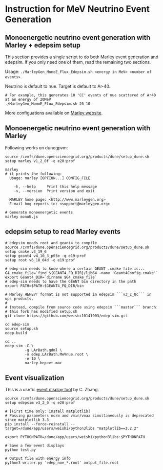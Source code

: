 # Instruction for MeV Neutrino Event Generation

## Monoenergetic neutrino event generation with Marley + edepsim setup

This section provides a single script to do both Marley event generation and edepsim. If you only need one of them, read the remaining two sections.

Usage: ```./MarleyGen_MonoE_Flux_Edepsim.sh <energy in MeV> <number of events>```.

Neutrino is default to nue. Target is default to Ar-40.

```
# For example, this generates 10 'CC' events of nue scattered of Ar40 at an energy of 20MeV
./MarleyGen_MonoE_Flux_Edepsim.sh 20 10
```

More configuations available on [Marley website](https://www.marleygen.org/index.html).

## Monoenergetic neutrino event generation with Marley

Following works on dunegpvm:

```
source /cvmfs/dune.opensciencegrid.org/products/dune/setup_dune.sh
setup marley v1_2_0f -q e20:prof

marley
# it prints the following:
  Usage: marley [OPTION...] CONFIG_FILE

    -h, --help     Print this help message
    -v, --version  Print version and exit

  MARLEY home page: <http://www.marleygen.org>
  E-mail bug reports to: <support@marleygen.org>

# Generate monoenergetic events
marley monoE.js
```

## edepsim setup to read Marley events

```
# edepsim needs root and geant4 to compile
source /cvmfs/dune.opensciencegrid.org/products/dune/setup_dune.sh
setup cmake v3_19_6
setup geant4 v4_10_3_p03e -q e19:prof
setup root v6_18_04d -q e19:prof

# edep-sim needs to know where a certain GEANT .cmake file is...
G4_cmake_file=`find ${GEANT4_FQ_DIR}/lib64 -name 'Geant4Config.cmake'`
export Geant4_DIR=`dirname $G4_cmake_file`
# edep-sim needs to have the GEANT bin directory in the path
export PATH=$PATH:$GEANT4_FQ_DIR/bin

# Marley HEPEVT format is not supported in edepsim ```v3_2_0c``` in ups products.
#
# Instead, compile from source code using edepsim ```master``` branch:
# this fork has modified setup.sh
git clone https://github.com/weishi10141993/edep-sim.git

cd edep-sim
source setup.sh
edep-build

cd ..
edep-sim -C \
         -g LArBath.gdml \
         -o edep.LArBath.MeVnue.root \
         -e 10 \
         marley-hepevt.mac
```

## Event visualization

This is a useful [event display tool](https://github.com/weishi10141993/PyEdep/tree/Marley?tab=readme-ov-file#description) by C. Zhang.

```
source /cvmfs/dune.opensciencegrid.org/products/dune/setup_dune.sh
setup edepsim v3_2_0 -q e20:prof

# [First time only: install matplotlib]
# Passing parameters norm and vmin/vmax simultaneously is deprecated since matplotlib 3.3
pip install --force-reinstall --target=/dune/app/users/weishi/python3libs "matplotlib==3.2.2"

export PYTHONPATH=/dune/app/users/weishi/python3libs:$PYTHONPATH

# Save a few event displays
python test.py

# Output file with energy info
python3 writer.py 'edep_nue_*.root' output_file.root
```
